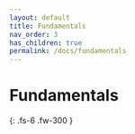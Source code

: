 ```yaml
---
layout: default
title: Fundamentals
nav_order: 3
has_children: true
permalink: /docs/fundamentals
---
```


# Fundamentals

{: .fs-6 .fw-300 }
